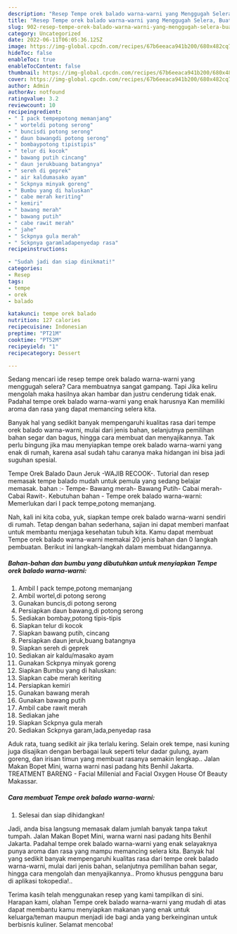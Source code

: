 ```yaml
---
description: "Resep Tempe orek balado warna-warni yang Menggugah Selera, Buat Buka Puasa}"
title: "Resep Tempe orek balado warna-warni yang Menggugah Selera, Buat Buka Puasa}"
slug: 902-resep-tempe-orek-balado-warna-warni-yang-menggugah-selera-buat-buka-puasa
category: Uncategorized
date: 2022-06-11T06:05:36.125Z
image: https://img-global.cpcdn.com/recipes/67b6eeaca941b200/680x482cq70/tempe-orek-balado-warna-warni-foto-resep-utama.jpg
hideToc: false
enableToc: true
enableTocContent: false
thumbnail: https://img-global.cpcdn.com/recipes/67b6eeaca941b200/680x482cq70/tempe-orek-balado-warna-warni-foto-resep-utama.jpg
cover: https://img-global.cpcdn.com/recipes/67b6eeaca941b200/680x482cq70/tempe-orek-balado-warna-warni-foto-resep-utama.jpg
author: Admin
authorAv: notfound
ratingvalue: 3.2
reviewcount: 10
recipeingredient:
- " I pack tempepotong memanjang"
- " worteldi potong serong"
- " buncisdi potong serong"
- " daun bawangdi potong serong"
- " bombaypotong tipistipis"
- " telur di kocok"
- " bawang putih cincang"
- " daun jerukbuang batangnya"
- " sereh di geprek"
- " air kaldumasako ayam"
- " Sckpnya minyak goreng"
- " Bumbu yang di haluskan"
- " cabe merah keriting"
- " kemiri"
- " bawang merah"
- " bawang putih"
- " cabe rawit merah"
- " jahe"
- " Sckpnya gula merah"
- " Sckpnya garamladapenyedap rasa"
recipeinstructions:

- "Sudah jadi dan siap dinikmati!"
categories:
- Resep
tags:
- tempe
- orek
- balado

katakunci: tempe orek balado 
nutrition: 127 calories
recipecuisine: Indonesian
preptime: "PT21M"
cooktime: "PT52M"
recipeyield: "1"
recipecategory: Dessert

---
```



Sedang mencari ide resep tempe orek balado warna-warni yang menggugah selera? Cara membuatnya sangat gampang. Tapi Jika keliru mengolah maka hasilnya akan hambar dan justru cenderung tidak enak. Padahal tempe orek balado warna-warni yang enak harusnya Kan memiliki aroma dan rasa yang dapat memancing selera kita.


Banyak hal yang sedikit banyak mempengaruhi kualitas rasa dari tempe orek balado warna-warni, mulai dari jenis bahan, selanjutnya pemilihan bahan segar dan bagus, hingga cara membuat dan menyajikannya. Tak perlu bingung jika mau menyiapkan tempe orek balado warna-warni yang enak di rumah, karena asal sudah tahu caranya maka hidangan ini bisa jadi suguhan spesial.

Tempe Orek Balado Daun Jeruk -WAJIB RECOOK-. Tutorial dan resep memasak tempe balado mudah untuk pemula yang sedang belajar memasak. bahan :- Tempe- Bawang merah- Bawang Putih- Cabai merah- Cabai Rawit-. Kebutuhan bahan - Tempe orek balado warna-warni: Memerlukan dari I pack tempe,potong memanjang.


Nah, kali ini kita coba, yuk, siapkan tempe orek balado warna-warni sendiri di rumah. Tetap dengan bahan sederhana, sajian ini dapat memberi manfaat untuk membantu menjaga kesehatan tubuh kita. Kamu dapat membuat Tempe orek balado warna-warni memakai 20 jenis bahan dan 0 langkah pembuatan. Berikut ini langkah-langkah dalam membuat hidangannya.

<!--inarticleads1-->

##### Bahan-bahan dan bumbu yang dibutuhkan untuk menyiapkan Tempe orek balado warna-warni:

1. Ambil  I pack tempe,potong memanjang
1. Ambil  wortel,di potong serong
1. Gunakan  buncis,di potong serong
1. Persiapkan  daun bawang,di potong serong
1. Sediakan  bombay,potong tipis-tipis
1. Siapkan  telur di kocok
1. Siapkan  bawang putih, cincang
1. Persiapkan  daun jeruk,buang batangnya
1. Siapkan  sereh di geprek
1. Sediakan  air kaldu/masako ayam
1. Gunakan  Sckpnya minyak goreng
1. Siapkan  Bumbu yang di haluskan:
1. Siapkan  cabe merah keriting
1. Persiapkan  kemiri
1. Gunakan  bawang merah
1. Gunakan  bawang putih
1. Ambil  cabe rawit merah
1. Sediakan  jahe
1. Siapkan  Sckpnya gula merah
1. Sediakan  Sckpnya garam,lada,penyedap rasa


Aduk rata, tuang sedikit air jika terlalu kering. Selain orek tempe, nasi kuning juga disajikan dengan berbagai lauk seperti telur dadar gulung, ayam goreng, dan irisan timun yang membuat rasanya semakin lengkap.. Jalan Makan Bopet Mini, warna warni nasi padang hits Benhil Jakarta. TREATMENT BARENG - Facial Millenial and Facial Oxygen House Of Beauty Makassar. 

<!--inarticleads2-->

##### Cara membuat Tempe orek balado warna-warni:


1. Selesai dan siap dihidangkan!

Jadi, anda bisa langsung memasak dalam jumlah banyak tanpa takut tumpah. Jalan Makan Bopet Mini, warna warni nasi padang hits Benhil Jakarta. Padahal tempe orek balado warna-warni yang enak selayaknya punya aroma dan rasa yang mampu memancing selera kita. Banyak hal yang sedikit banyak mempengaruhi kualitas rasa dari tempe orek balado warna-warni, mulai dari jenis bahan, selanjutnya pemilihan bahan segar, hingga cara mengolah dan menyajikannya.. Promo khusus pengguna baru di aplikasi tokopedia!.. 

Terima kasih telah menggunakan resep yang kami tampilkan di sini. Harapan kami, olahan Tempe orek balado warna-warni yang mudah di atas dapat membantu kamu menyiapkan makanan yang enak untuk keluarga/teman maupun menjadi ide bagi anda yang berkeinginan untuk berbisnis kuliner. Selamat mencoba!
